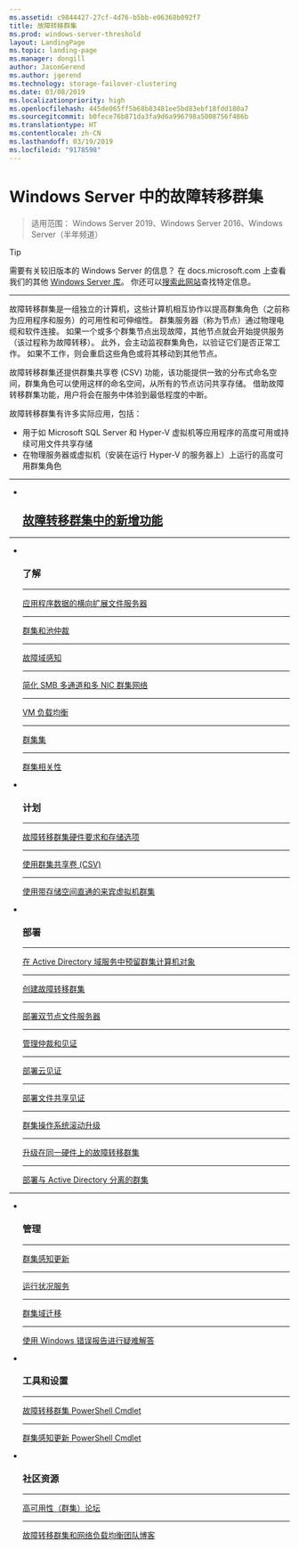 ```yaml
---
ms.assetid: c9844427-27cf-4d76-b5bb-e06368b092f7
title: 故障转移群集
ms.prod: windows-server-threshold
layout: LandingPage
ms.topic: landing-page
ms.manager: dongill
author: JasonGerend
ms.author: jgerend
ms.technology: storage-failover-clustering
ms.date: 03/08/2019
ms.localizationpriority: high
ms.openlocfilehash: 445de065ff5b68b83481ee5bd83ebf18fdd180a7
ms.sourcegitcommit: b0fece76b871da3fa9d6a996798a5008756f486b
ms.translationtype: HT
ms.contentlocale: zh-CN
ms.lasthandoff: 03/19/2019
ms.locfileid: "9178598"
---
```

# Windows Server 中的故障转移群集

> 适用范围： Windows Server 2019、Windows Server 2016、Windows Server（半年频道）

>[!TIP]
> 需要有关较旧版本的 Windows Server 的信息？ 在 docs.microsoft.com 上查看我们的其他 [Windows Server 库](/previous-versions/windows/)。 你还可以[搜索此网站](https://docs.microsoft.com/search/index?search=Windows+Server&dataSource=previousVersions)查找特定信息。

<hr />

故障转移群集是一组独立的计算机，这些计算机相互协作以提高群集角色（之前称为应用程序和服务）的可用性和可伸缩性。 群集服务器（称为节点）通过物理电缆和软件连接。 如果一个或多个群集节点出现故障，其他节点就会开始提供服务（该过程称为故障转移）。 此外，会主动监视群集角色，以验证它们是否正常工作。 如果不工作，则会重启这些角色或将其移动到其他节点。

故障转移群集还提供群集共享卷 (CSV) 功能，该功能提供一致的分布式命名空间，群集角色可以使用这样的命名空间，从所有的节点访问共享存储。 借助故障转移群集功能，用户将会在服务中体验到最低程度的中断。

故障转移群集有许多实际应用，包括：
* 用于如 Microsoft SQL Server 和 Hyper-V 虚拟机等应用程序的高度可用或持续可用文件共享存储
* 在物理服务器或虚拟机（安装在运行 Hyper-V 的服务器上）上运行的高度可用群集角色

<hr />

<ul class="cardsF panelContent">
<li>
                         <div class="cardSize">
                                <div class="cardPadding">
                                    <div class="card">
                                        <div class="cardImageOuter">
                                            <div class="cardImage">
                                                <img src="../media/i-whats-new.svg" alt="" />
                                            </div>
                                        </div>
                                        <div class="cardText">
                                        <h2><a href="whats-new-in-failover-clustering.md">故障转移群集中的新增功能</a></h2>
                                        </div>
                                    </div>
                                </div>
                             </div>
                          </a>
                        </li>
                     </ul>
<HR />

<ul class="cardsF panelContent">

<li>
                         <div class="cardSize">
                                <div class="cardPadding">
                                    <div class="card">
                                        <div class="cardImageOuter">
                                            <div class="cardImage">
                                                <img src="../media/i-cluster.svg" alt="" />
                                            </div>
                                        </div>
                                        <div class="cardText">
                                        <h3>了解</h3>
<HR />
                                        <p><a href="sofs-overview.md">应用程序数据的横向扩展文件服务器</a></p>
<HR />
                                        <p><a href="../storage/storage-spaces/understand-quorum.md">群集和池仲裁</a></p>
<HR />
                                        <p><a href="fault-domains.md">故障域感知</a></p>
<HR />
                                        <p><a href="smb-multichannel.md">简化 SMB 多通道和多 NIC 群集网络</a></p>
<HR />
                                        <p><a href="vm-load-balancing-overview.md">VM 负载均衡</a></p>
<HR />
                                        <p><a href="../storage/storage-spaces/cluster-sets.md">群集集</a></p>
<HR />
                                        <p><a href="cluster-affinity.md">群集相关性</a></p>
                                        </div>
                                    </div>
                                </div>
                            </div>
                          </a>
                        </li>

<li>
                         <div class="cardSize">
                                <div class="cardPadding">
                                    <div class="card">
                                        <div class="cardImageOuter">
                                            <div class="cardImage">
                                                <img src="../media/i-cluster.svg" alt="" />
                                            </div>
                                        </div>
                                        <div class="cardText">
                                        <h3>计划</h3>
<HR />
                                        <p><a href="clustering-requirements.md">故障转移群集硬件要求和存储选项</a></p>
<HR />
                                        <p><a href="failover-cluster-csvs.md">使用群集共享卷 (CSV)</a></p>               
<HR />
                                        <p><a href="../storage/storage-spaces/storage-spaces-direct-in-vm.md">使用带存储空间直通的来宾虚拟机群集</a></p>
                                        </div>
                                    </div>
                                </div>
                            </div>
                          </a>
                        </li>
<li>
                         <div class="cardSize">
                                <div class="cardPadding">
                                    <div class="card">
                                        <div class="cardImageOuter">
                                            <div class="cardImage">
                                                <img src="../media/i-cluster.svg" alt="" />
                                            </div>
                                        </div>
                                        <div class="cardText">
                                        <h3>部署</a></h3> 
<HR />
                                        <p><a href="prestage-cluster-adds.md">在 Active Directory 域服务中预留群集计算机对象</a></p>
<HR />
                                        <p><a href="create-failover-cluster.md">创建故障转移群集</a></p> 
<HR />
                                        <p><a href="deploy-two-node-clustered-file-server.md">部署双节点文件服务器</a></p> 
<HR />
                                        <p><a href="manage-cluster-quorum.md">管理仲裁和见证</a></p> 
<HR />
                                        <p><a href="deploy-cloud-witness.md">部署云见证</a></p>
<HR />
                                        <p><a href="file-share-witness.md">部署文件共享见证</a></p>
<HR />
                                        <p><a href="cluster-operating-system-rolling-upgrade.md">群集操作系统滚动升级</a></p> 
<HR />
                                        <p><a href="upgrade-option-same-hardware.md">升级在同一硬件上的故障转移群集</a></p>
<HR />
                                        <p><a href="https://docs.microsoft.com/previous-versions/windows/it-pro/windows-server-2012-R2-and-2012/dn265970\(v%3dws.11\)">部署与 Active Directory 分离的群集</a></p>
                                        </div>
                                    </div>
                                </div>
                            </div>
                          </a>
                        </li>
                     </ul>
<HR />
<ul class="cardsF panelContent">
<li>
                         <div class="cardSize">
                                <div class="cardPadding">
                                    <div class="card">
                                        <div class="cardImageOuter">
                                            <div class="cardImage">
                                                <img src="../media/i-cluster.svg" alt="" />
                                            </div>
                                        </div>
                                        <div class="cardText">
                                        <h3>管理</h3>
<HR />
                                        <p><a href="cluster-aware-updating.md">群集感知更新</a></p> 
<HR />
                                        <p><a href="health-service-overview.md">运行状况服务</a></p>
<HR />
                                        <p><a href="cluster-domain-migration.md">群集域迁移</a></p>
<HR />
                                        <p><a href="troubleshooting-using-wer-reports.md">使用 Windows 错误报告进行疑难解答</a></p> 
                                        </div>
                                    </div>
                                </div>
                            </div>
                          </a>
                        </li>
<li>
                         <div class="cardSize">
                                <div class="cardPadding">
                                    <div class="card">
                                        <div class="cardImageOuter">
                                            <div class="cardImage">
                                                <img src="../media/i-cluster.svg" alt="" />
                                            </div>
                                        </div>
                                        <div class="cardText">
                                        <h3>工具和设置</a></h3>
<HR />
                                        <p><a href="https://docs.microsoft.com/powershell/module/failoverclusters/?view=win10-ps">故障转移群集 PowerShell Cmdlet</a></p> 
<HR />
                                        <p><a href="https://docs.microsoft.com/powershell/module/clusterawareupdating/?view=win10-ps">群集感知更新 PowerShell Cmdlet</a></p> 
                                        </div>
                                    </div>
                                </div>
                            </div>
                          </a>
                        </li>
<li>
                         <div class="cardSize">
                                <div class="cardPadding">
                                    <div class="card">
                                        <div class="cardImageOuter">
                                            <div class="cardImage">
                                                <img src="../media/i-cluster.svg" alt="" />
                                            </div>
                                        </div>
                                        <div class="cardText">
                                        <h3>社区资源</a></h3>
<HR />
                                        <p><a href="https://go.microsoft.com/fwlink/p/?LinkId=230641">高可用性（群集）论坛</a></p> 
<HR />
                                        <p><a href="http://blogs.msdn.com/b/clustering/">故障转移群集和网络负载均衡团队博客</a></p> 
                                        </div>
                                    </div>
                                </div>
                            </div>
                          </a>
                        </li>
</ul>
